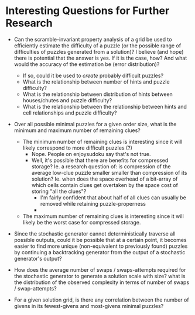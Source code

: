 # Interesting Questions for Further Research

- Can the scramble-invariant property analysis of a grid be used to efficiently estimate the difficulty of a puzzle (or the possible range of difficulties of puzzles generated from a solution)? I believe (and hope) there is potential that the answer is yes. If it is the case, how? And what would the accuracy of the estimation be (error distribution)?
  - If so, could it be used to _create_ probably difficult puzzles?
  - What is the relationship between number of hints and puzzle difficulty?
  - What is the relationship between distribution of hints between houses/chutes and puzzle difficulty?
  - What is the relationship between the relationship between hints and cell relationships and puzzle difficulty?

- Over all possible minimal puzzles for a given order size, what is the minimum and maximum number of remaining clues?
  - The minimum number of remaining clues is interesting since it will likely correspond to more difficult puzzles (?)
    - Nope. People on enjoysudoku say that's not true.
    - Well, it's possible that there are benefits for compressed storage? Ie. a research question of: is compression of the average low-clue puzzle smaller smaller than compression of its solution? Ie. when does the space overhead of a bit-array of which cells contain clues get overtaken by the space cost of storing "all the clues"?
      - I'm fairly confident that about half of all clues can usually be removed while retaining puzzle-properness
      -
  - The maximum number of remaining clues is interesting since it will likely be the worst case for compressed storage.

- Since the stochastic generator cannot deterministically traverse all possible outputs, could it be possible that at a certain point, it becomes easier to find more unique (non-equivalent to previously found) puzzles by continuing a backtracking generator from the output of a stochastic generator's output?

- How does the average number of swaps / swaps-attempts required for the stochastic generator to generate a solution scale with size? what is the distribution of the observed complexity in terms of number of swaps / swap-attempts?

- For a given solution grid, is there any correlation between the number of givens in its fewest-givens and most-givens minimal puzzles?